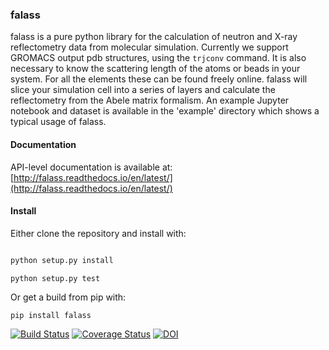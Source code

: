 ### falass

falass is a pure python library for the calculation of neutron and X-ray reflectometry data from molecular simulation. Currently we support GROMACS output pdb structures, using the `trjconv` command. It is also necessary to know the scattering length of the atoms or beads in your system. For all the elements these can be found freely online. falass will slice your simulation cell into a series of layers and calculate the reflectometry from the Abele matrix formalism. An example Jupyter notebook and dataset is available in the 'example' directory which shows a typical usage of falass.

#### Documentation

API-level documentation is available at: [http://falass.readthedocs.io/en/latest/](http://falass.readthedocs.io/en/latest/) 

#### Install

Either clone the repository and install with:

```python setup.py build

python setup.py install 

python setup.py test
```

Or get a build from pip with:

`pip install falass`

[![Build Status](https://travis-ci.org/arm61/falass.svg?branch=0.0.2)](https://travis-ci.org/arm61/falass)
[![Coverage Status](https://coveralls.io/repos/github/arm61/falass/badge.svg?branch=master)](https://coveralls.io/github/arm61/falass?branch=master)
[![DOI](https://zenodo.org/badge/112358527.svg)](https://zenodo.org/badge/latestdoi/112358527)
